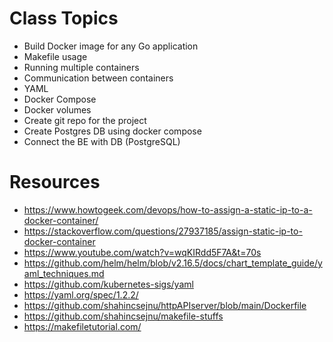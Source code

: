# Class Topics
- Build Docker image for any Go application
- Makefile usage
- Running multiple containers
- Communication between containers
- YAML
- Docker Compose
- Docker volumes
- Create git repo for the project
- Create Postgres DB using docker compose
- Connect the BE with DB (PostgreSQL)


# Resources
- https://www.howtogeek.com/devops/how-to-assign-a-static-ip-to-a-docker-container/
- https://stackoverflow.com/questions/27937185/assign-static-ip-to-docker-container
- https://www.youtube.com/watch?v=wqKIRdd5F7A&t=70s
- https://github.com/helm/helm/blob/v2.16.5/docs/chart_template_guide/yaml_techniques.md
- https://github.com/kubernetes-sigs/yaml
- https://yaml.org/spec/1.2.2/
- https://github.com/shahincsejnu/httpAPIserver/blob/main/Dockerfile
- https://github.com/shahincsejnu/makefile-stuffs
- https://makefiletutorial.com/
